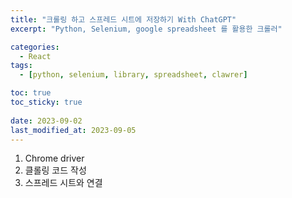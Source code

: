 ```yaml
---
title: "크롤링 하고 스프레드 시트에 저장하기 With ChatGPT"
excerpt: "Python, Selenium, google spreadsheet 를 활용한 크롤러"

categories:
  - React
tags:
  - [python, selenium, library, spreadsheet, clawrer]

toc: true
toc_sticky: true
 
date: 2023-09-02
last_modified_at: 2023-09-05
---
```


1. Chrome driver
1. 클롤링 코드 작성
1. 스프레드 시트와 연결